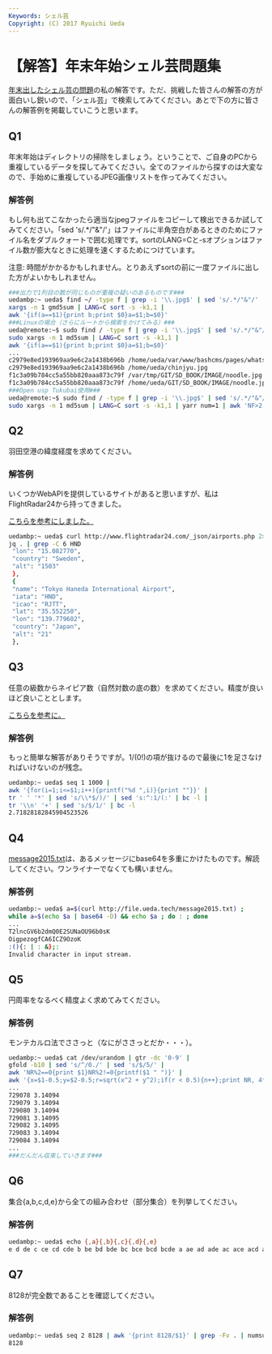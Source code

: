 ```yaml
---
Keywords: シェル芸
Copyright: (C) 2017 Ryuichi Ueda
---
```


# 【解答】年末年始シェル芸問題集
<a href="/?post=04852" title="【問題】年末年始シェル芸問題集" target="_blank">年末出したシェル芸の問題</a>の私の解答です。ただ、挑戦した皆さんの解答の方が面白いし鋭いので、「シェル芸」で検索してみてください。あとで下の方に皆さんの解答例を掲載していこうと思います。

<h2>Q1</h2>


年末年始はディレクトリの掃除をしましょう。ということで、ご自身のPCから重複しているデータを探してみてください。全てのファイルから探すのは大変なので、手始めに重複しているJPEG画像リストを作ってみてください。

<!--more-->

### 解答例

もし何も出てこなかったら適当なjpegファイルをコピーして検出できるか試してみてください。「sed 's/.*/"&"/'」はファイルに半角空白があるときのためにファイル名をダブルクォートで囲む処理です。sortのLANG=Cと-sオプションはファイル数が膨大なときに処理を速くするためにつけています。

注意: 時間がかかるかもしれません。とりあえずsortの前に一度ファイルに出した方がよいかもしれません。

```bash
###出力で1列目の数が同じものが重複の疑いのあるものです###
uedambp:~ ueda$ find ~/ -type f | grep -i '\\.jpg$' | sed 's/.*/"&"/' |
xargs -n 1 gmd5sum | LANG=C sort -s -k1,1 |
awk '{if(a==$1){print b;print $0}a=$1;b=$0}'
###Linuxの場合（さらにルートから検索をかけてみる）###
ueda@remote:~$ sudo find / -type f | grep -i '\\.jpg$' | sed 's/.*/"&"/' | 
sudo xargs -n 1 md5sum | LANG=C sort -s -k1,1 | 
awk '{if(a==$1){print b;print $0}a=$1;b=$0}'
...
c2979e8ed193969aa9e6c2a1438b696b /home/ueda/var/www/bashcms/pages/whats_bashCMS/chinjyu.jpg
c2979e8ed193969aa9e6c2a1438b696b /home/ueda/chinjyu.jpg
f1c3a09b784cc5a55bb820aaa873c79f /var/tmp/GIT/SD_BOOK/IMAGE/noodle.jpg
f1c3a09b784cc5a55bb820aaa873c79f /home/ueda/GIT/SD_BOOK/IMAGE/noodle.jpg
###Open usp Tukubai使用###
ueda@remote:~$ sudo find / -type f | grep -i '\\.jpg$' | sed 's/.*/"&"/' | 
sudo xargs -n 1 md5sum | LANG=C sort -s -k1,1 | yarr num=1 | awk 'NF>2'
```

<h2>Q2</h2>

羽田空港の緯度経度を求めてください。

### 解答例

いくつかWebAPIを提供しているサイトがあると思いますが、私はFlightRadar24から持ってきました。

<a href="http://blog.cykey.ca/post/88174516880/analyzing-flightradar24s-internal-api-structure" target="_blank">こちらを参考にしました。</a>

```bash
uedambp:~ ueda$ curl http://www.flightradar24.com/_json/airports.php 2> /dev/null | 
jq . | grep -C 6 HND
 "lon": "15.082770",
 "country": "Sweden",
 "alt": "1503"
 },
 {
 "name": "Tokyo Haneda International Airport",
 "iata": "HND",
 "icao": "RJTT",
 "lat": "35.552250",
 "lon": "139.779602",
 "country": "Japan",
 "alt": "21"
 },
```

<h2>Q3</h2>


任意の級数からネイピア数（自然対数の底の数）を求めてください。精度が良いほど良いこととします。

<a href="http://ja.wikipedia.org/wiki/%E3%83%8D%E3%82%A4%E3%83%94%E3%82%A2%E6%95%B0%E3%81%AE%E8%A1%A8%E7%8F%BE" target="_blank">こちらを参考に。</a>

### 解答例

もっと簡単な解答がありそうですが。1/(0!)の項が抜けるので最後に1を足さなければいけないのが残念。

```bash
uedambp:~ ueda$ seq 1 1000 |
awk '{for(i=1;i<=$1;i++){printf("%d ",i)}{print ""}}' |
tr ' ' '*' | sed 's/\\*$/)/' | sed 's:^:1/(:' | bc -l | 
tr '\\n' '+' | sed 's/$/1/' | bc -l 
2.71828182845904523526
```

<h2>Q4</h2>

<a href="http://file.ueda.tech/message2015.txt" target="_blank">message2015.txt</a>は、あるメッセージにbase64を多重にかけたものです。解読してください。ワンライナーでなくても構いません。


### 解答例

```bash
uedambp:~ ueda$ a=$(curl http://file.ueda.tech/message2015.txt) ; 
while a=$(echo $a | base64 -D) && echo $a ; do : ; done 
...
T2lncGV6b2dmQ0E2SUNaOU96b0sK
OigpezogfCA6ICZ9OzoK
:(){: | : &};:
Invalid character in input stream.
```

<h2>Q5</h2>

円周率をなるべく精度よく求めてみてください。

### 解答例

モンテカルロ法でささっと（なにがささっとだか・・・）。

```bash
uedambp:~ ueda$ cat /dev/urandom | gtr -dc '0-9' |
gfold -b10 | sed 's/^/0./' | sed 's/$/5/' |
awk 'NR%2==0{print $1}NR%2!=0{printf($1 " ")}' |
awk '{x=$1-0.5;y=$2-0.5;r=sqrt(x^2 + y^2);if(r < 0.5){n++};print NR, 4*n/NR}'
...
729078 3.14094
729079 3.14094
729080 3.14094
729081 3.14095
729082 3.14095
729083 3.14094
729084 3.14094
...
###だんだん収束していきます###
```

<h2>Q6</h2>

集合{a,b,c,d,e}から全ての組み合わせ（部分集合）を列挙してください。

### 解答例

```bash
uedambp:~ ueda$ echo {,a}{,b}{,c}{,d}{,e}
e d de c ce cd cde b be bd bde bc bce bcd bcde a ae ad ade ac ace acd acde ab abe abd abde abc abce abcd abcde
```

<h2>Q7</h2>

8128が完全数であることを確認してください。

### 解答例

```bash
uedambp:~ ueda$ seq 2 8128 | awk '{print 8128/$1}' | grep -Fv . | numsum
8128
```

